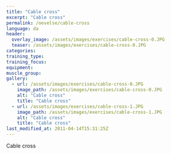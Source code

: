 ```yaml
---
title: "Cable cross"
excerpt: "Cable cross"
permalink: /oevelse/cable-cross
language: da
header:
  overlay_image: /assets/images/exercises/cable-cross-0.JPG
  teaser: /assets/images/exercises/cable-cross-0.JPG
categories:
training_type: 
training_focus: 
equipment:
muscle_group:
gallery:
  - url: /assets/images/exercises/cable-cross-0.JPG
    image_path: /assets/images/exercises/cable-cross-0.JPG
    alt: "Cable cross"
    title: "Cable cross"
  - url: /assets/images/exercises/cable-cross-1.JPG
    image_path: /assets/images/exercises/cable-cross-1.JPG
    alt: "Cable cross"
    title: "Cable cross"
last_modified_at: 2011-04-14T15:31:25Z
---
```


Cable cross
